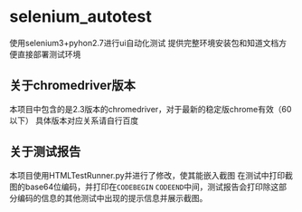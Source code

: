 # selenium_autotest
使用selenium3+pyhon2.7进行ui自动化测试
提供完整环境安装包和知道文档方便直接部署测试环境

## 关于chromedriver版本
本项目中包含的是2.3版本的chromedriver，对于最新的稳定版chrome有效（60以下）
具体版本对应关系请自行百度

## 关于测试报告
本项目使用HTMLTestRunner.py并进行了修改，使其能嵌入截图
在测试中打印截图的base64位编码，并打印在`CODEBEGIN` `CODEEND`中间，测试报告会打印除这部分编码的信息的其他测试中出现的提示信息并展示截图。
